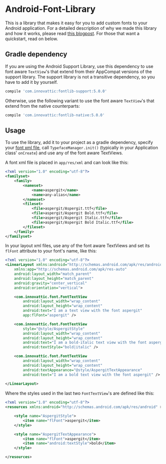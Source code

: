 Android-Font-Library
========================

This is a library that makes it easy for you to add custom fonts to your Android
application. For a detailed description of why we made this library and how it
works, please read
[this blogpost](http://blog.innovattic.com/integrating-fonts-in-android/). For
those that want a quickstart, read on below.

Gradle dependency
-----------------

If you are using the Android Support Library, use this dependency to use font
aware `TextView`'s that extend from their AppCompat versions of the support
library. The support library is not a transitive dependency, so you have to add
it by yourself.
```groovy
compile 'com.innovattic:fontlib-support:5.0.0'
```

Otherwise, use the following variant to use the font aware `TextView`'s that
extend from the native counterparts:
```groovy
compile 'com.innovattic:fontlib-native:5.0.0'
```

Usage
-----

To use the library, add it to your project as a gradle dependency, specify your
[font xml file](sample/src/main/res/xml/fonts.xml), call `TypefaceManager.init()`
(typically in your Application class' `onCreate`) and use any of the font aware
TextViews.

A font xml file is placed in `app/res/xml` and can look like this:

```xml
<?xml version="1.0" encoding="utf-8"?>
<familyset>
	<family>
		<nameset>
			<name>aspergit</name>
			<name>any-alias</name>
		</nameset>
		<fileset>
			<file>aspergit/Aspergit.ttf</file>
			<file>aspergit/Aspergit Bold.ttf</file>
			<file>aspergit/Aspergit Italic.ttf</file>
			<file>aspergit/Aspergit Bold Italic.ttf</file>
		</fileset>
	</family>
</familyset>
```

In your layout xml files, use any of the font aware TextViews and set its
`flFont` attribute to your font's name, like this:

```xml
<?xml version="1.0" encoding="utf-8"?>
<LinearLayout xmlns:android="http://schemas.android.com/apk/res/android"
	xmlns:app="http://schemas.android.com/apk/res-auto"
	android:layout_width="match_parent"
	android:layout_height="match_parent"
	android:gravity="center_vertical"
	android:orientation="vertical">

	<com.innovattic.font.FontTextView
		android:layout_width="wrap_content"
		android:layout_height="wrap_content"
		android:text="I am a text view with the font aspergit"
		app:flFont="aspergit" />

	<com.innovattic.font.FontTextView
		style="@style/AspergitStyle"
		android:layout_width="wrap_content"
		android:layout_height="wrap_content"
		android:text="I am a bold-italic text view with the font aspergit"
		android:textStyle="bold|italic" />

	<com.innovattic.font.FontTextView
		android:layout_width="wrap_content"
		android:layout_height="wrap_content"
		android:textAppearance="@style/AspergitTextAppearance"
		android:text="I am a bold text view with the font aspergit" />
		
</LinearLayout>
```

Where the styles used in the last two `FontTextView`'s are defined like this:

```xml
<?xml version="1.0" encoding="utf-8"?>
<resources xmlns:android="http://schemas.android.com/apk/res/android" >

	<style name="AspergitStyle">
		<item name="flFont">aspergit</item>
	</style>

	<style name="AspergitTextAppearance">
		<item name="flFont">aspergit</item>
		<item name="android:textStyle">bold</item>
	</style>

</resources>
```
